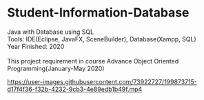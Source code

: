 # Student-Information-Database
Java with Database using SQL </br>
Tools: IDE(Eclipse, JavaFX, SceneBuilder), Database(Xampp, SQL)</br>
Year Finished: 2020</br>
</br>
This project requirement in course Advance Object Oriented Programming(January-May 2020)

https://user-images.githubusercontent.com/73922727/199873715-d17f4f36-f32b-4232-9cb3-4e89edb1b49f.mp4

